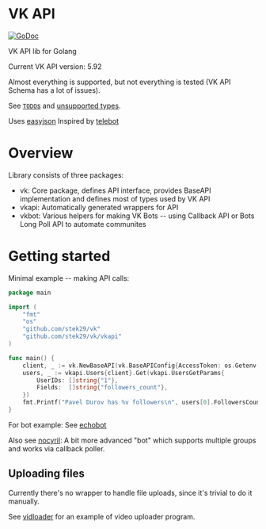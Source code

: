 # VK API

[![GoDoc](https://godoc.org/github.com/stek29/vk?status.svg)](https://godoc.org/github.com/stek29/vk)

VK API lib for Golang

Current VK API version: 5.92

Almost everything is supported, but not everything is tested (VK API Schema has a lot of issues).

See [`TODO`s](https://github.com/stek29/vk/search?q=TODO) and [unsupported types](https://github.com/stek29/vk/search?q=genTODOType).

Uses [easyjson](https://github.com/mailru/easyjson)
Inspired by [telebot](https://github.com/tucnak/telebot)

# Overview

Library consists of three packages:
- vk: Core package, defines API interface, provides BaseAPI
	implementation and defines most of types used by VK API
- vkapi: Automatically generated wrappers for API
- vkbot: Various helpers for making VK Bots -- using Callback API or
	Bots Long Poll API to automate communites

# Getting started

Minimal example -- making API calls:
```go
package main

import (
	"fmt"
	"os"
	"github.com/stek29/vk"
	"github.com/stek29/vk/vkapi"
)

func main() {
	client, _ := vk.NewBaseAPI(vk.BaseAPIConfig{AccessToken: os.Getenv("VK_TOKEN")})
	users, _ := vkapi.Users{client}.Get(vkapi.UsersGetParams{
		UserIDs: []string{"1"},
		Fields:  []string{"followers_count"},
	})
	fmt.Printf("Pavel Durov has %v followers\n", users[0].FollowersCount)
}
```

For bot example: See [echobot](examples/echobot)

Also see [nocyril](examples/nocyril): A bit more advanced "bot" which supports multiple groups and works via callback poller.

## Uploading files
Currently there's no wrapper to handle file uploads, since it's trivial to do it manually.

See [vidloader](examples/vidloader) for an example of video uploader program.
